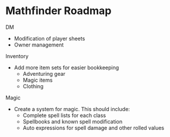 # Mathfinder Roadmap

DM
- Modification of player sheets
- Owner management

Inventory
- Add more item sets for easier bookkeeping
  - Adventuring gear
  - Magic items
  - Clothing

Magic
 - Create a system for magic. This should include:
   - Complete spell lists for each class
   - Spellbooks and known spell modification
   - Auto expressions for spell damage and other rolled values


